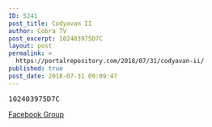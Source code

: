 ```yaml
---
ID: 5241
post_title: Codyavan II
author: Cobra TV
post_excerpt: 102403975D7C
layout: post
permalink: >
  https://portalrepository.com/2018/07/31/codyavan-ii/
published: true
post_date: 2018-07-31 09:09:47
---
```

<pre>102403975D7C</pre>
<a href="https://www.facebook.com/groups/Cultoftheatlas/" target="_blank" rel="noopener">Facebook Group</a>